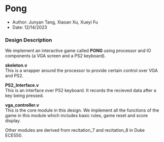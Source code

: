 # Pong
 - Author: Junyan Tang, Xiaoan Xu, Xueyi Fu
 - Date: 12/14/2023

### Design Description
We implement an interactive game called __PONG__ using processor and IO components (a VGA screen and a PS2 keyboard). 

**skeleton.v**
<br> This is a wrapper around the processor to provide certain control over VGA and PS2. 

**PS2_Interface.v**
<br> This is an interface over PS2 keyboard. It records the recieved data after a key being pressed.

**vga_controller.v**
<br> This is the core module in this design. We implement all the functions of the game in this module which includes basic rules, game reset and score display.

Other modules are derived from recitation_7 and recitation_8 in Duke ECE550.
